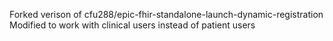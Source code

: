 Forked verison of cfu288/epic-fhir-standalone-launch-dynamic-registration
Modified to work with clinical users instead of patient users
